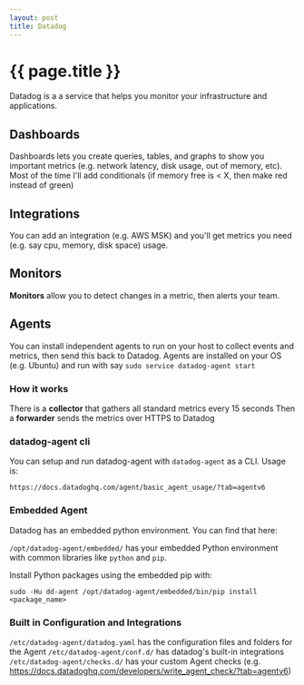 ```yaml
---
layout: post
title: Datadog
---
```



# {{ page.title }}

Datadog is a a service that helps you monitor your infrastructure and applications.

## Dashboards

Dashboards lets you create queries, tables, and graphs to show you important metrics (e.g. network latency,
disk usage, out of memory, etc). Most of the time I'll add conditionals (if memory free is < X, then make red
instead of green)

## Integrations

You can add an integration (e.g. AWS MSK) and you'll get metrics you need (e.g. say cpu, memory, disk space) usage.

## Monitors

__Monitors__ allow you to detect changes in a metric, then alerts your team.

## Agents

You can install independent agents to run on your host to collect events and metrics, then send this back to Datadog.
Agents are installed on your OS (e.g. Ubuntu) and run with say `sudo service datadog-agent start`

### How it works

There is a __collector__ that gathers all standard metrics every 15 seconds
Then a __forwarder__ sends the metrics over HTTPS to Datadog

### datadog-agent cli

You can setup and run datadog-agent with `datadog-agent` as a CLI. Usage is:

    https://docs.datadoghq.com/agent/basic_agent_usage/?tab=agentv6

### Embedded Agent

Datadog has an embedded python environment. You can find that here:

`/opt/datadog-agent/embedded/` has your embedded Python environment with common libraries like `python` and `pip`.

Install Python packages using the embedded pip with:

`sudo -Hu dd-agent /opt/datadog-agent/embedded/bin/pip install <package_name>`

### Built in Configuration and Integrations

`/etc/datadog-agent/datadog.yaml` has the configuration files and folders for the Agent
`/etc/datadog-agent/conf.d/` has datadog's built-in integrations
`/etc/datadog-agent/checks.d/` has your custom Agent checks (e.g. https://docs.datadoghq.com/developers/write_agent_check/?tab=agentv6)



